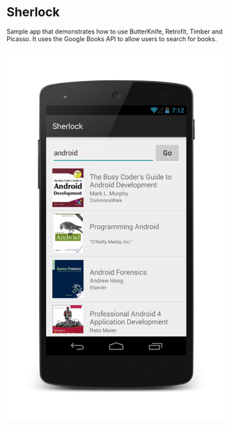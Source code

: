 # Sherlock
Sample app that demonstrates how to use ButterKnife, Retrofit, Timber and Picasso. It uses the Google Books API to allow users to search for books.

![Screenshot](/screenshots/app_screenshot.png)
